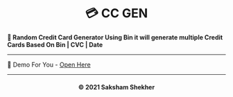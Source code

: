 <h1 align='center'>💳 CC GEN</h1>

<b>💞 Random Credit Card Generator Using Bin it will generate multiple Credit Cards Based On Bin | CVC | Date </b>

***

🍃 Demo For You - [Open Here](https://ytmods.ga/CC_Gen/)

---

<h4 align='center'> © 2021 Saksham Shekher <h4>
